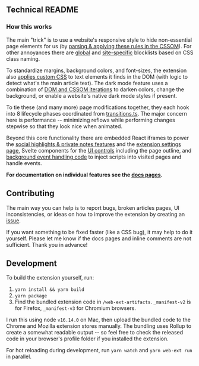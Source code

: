 ## Technical README

### How this works

The main "trick" is to use a website's responsive style to hide non-essential page elements for us (by [parsing & applying these rules in the CSSOM](source/content-script/modifications/CSSOM/responsiveStyle.ts)).
For other annoyances there are [global](source/content-script/modifications/contentBlock.ts) and [site-specific](source/content-script/pageview/manualContentBlock.css) blocklists based on CSS class naming.

To standardize margins, background colors, and font-sizes, the extension also [applies custom CSS](source/content-script/modifications/DOM/textContainer.ts) to text elements it finds in the DOM (with logic to detect what's the main article text). The dark mode feature uses a combination of [DOM and CSSOM iterations](source/content-script/modifications/CSSOM/theme.ts) to darken colors, change the background, or enable a website's native dark mode styles if present.

To tie these (and many more) page modifications together, they each hook into 8 lifecycle phases coordinated from [transitions.ts](source/content-script/transitions.ts). The major concern here is performance -- minimizing reflows while performing changes stepwise so that they look nice when animated.

Beyond this core functionality there are embedded React iframes to power the [social highlights & private notes features](source/sidebar/App.tsx) and the [extension settings page](source/settings-page/Options.tsx), Svelte components for the [UI controls](source/overlay) including the page outline, and [background event handling code](source/background/events.ts) to inject scripts into visited pages and handle events.

**For documentation on individual features see the [docs pages](https://github.com/lindylearn/unclutter/blob/main/docs).**

## Contributing

The main way you can help is to report bugs, broken articles pages, UI inconsistencies, or ideas on how to improve the extension by creating an [issue](https://github.com/lindylearn/unclutter/issues).

If you want something to be fixed faster (like a CSS bug), it may help to do it yourself. Please let me know if the docs pages and inline comments are not sufficient. Thank you in advance!

## Development

To build the extension yourself, run:

1. `yarn install && yarn build`
2. `yarn package`
3. Find the bundled extension code in `/web-ext-artifacts`. `_manifest-v2` is for Firefox, `_manifest-v3` for Chromium browsers.

I run this using node `v16.14.0` on Mac, then upload the bundled code to the Chrome and Mozilla extension stores manually. The bundling uses Rollup to create a somewhat readable output -- so feel free to check the released code in your browser's profile folder if you installed the extension.

For hot reloading during development, run `yarn watch` and `yarn web-ext run` in parallel.
